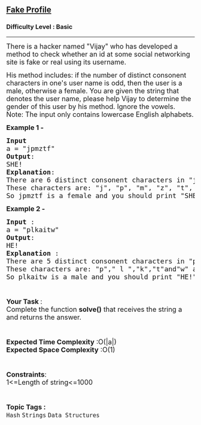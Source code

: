 <h2><a href="https://www.geeksforgeeks.org/problems/fake-profile3906/1?page=1&category=Arrays,Strings&difficulty=Basic&status=unsolved&sortBy=accuracy">Fake Profile</a></h2><h3>Difficulty Level : Basic</h3><hr><div class="problems_problem_content__Xm_eO"><p><span style="font-size:18px">There is a hacker named "Vijay" who&nbsp;has developed a method to check whether an id at some social networking site is fake or real using its username.</span></p>

<p><span style="font-size:18px">His method includes: if the number of distinct consonent characters in one's user name is odd, then the user&nbsp;is a male, otherwise&nbsp;a female. You are given the string that denotes the user name, please help Vijay to determine the gender of this user by his method. Ignore the vowels.<br>
Note: The input only contains lowercase English alphabets.</span></p>

<p><strong><span style="font-size:18px">Example 1 -</span></strong></p>

<pre><span style="font-size:18px"><strong>Input</strong>
a = "jpmztf"
<strong>Output</strong>:
SHE!
<strong>Explanation</strong>:
There are 6 distinct consonent characters in "jpmztf".
These characters are: "j", "p", "m", "z", "t", "f".
So jpmztf is a female and you should print "SHE!".</span></pre>

<p><strong><span style="font-size:18px">Example 2 - </span></strong></p>

<pre><span style="font-size:18px"><strong>Input </strong>:
a = "plkaitw"
<strong>Output</strong>:
HE!
<strong>Explanation </strong>: 
There are 5 distinct consonent characters in "plkaitw".
These characters are: "p"," l ","k","t"and"w" as others are vowels.
So plkaitw is a male and you should print "HE!".</span></pre>

<p>&nbsp;</p>

<p><span style="font-size:18px"><strong>Your Task </strong>:<br>
Complete the function <strong>solve()</strong> that receives the string a and returns the answer.</span></p>

<p>&nbsp;</p>

<p><span style="font-size:18px"><strong>Expected Time Complexity</strong> :O(|a|)<br>
<strong>Expected Space Complexity</strong> :O(1)</span></p>

<p>&nbsp;</p>

<p><span style="font-size:18px"><strong>Constraints</strong>:<br>
1&lt;=Length of string&lt;=1000</span></p>
</div><br><p><span style=font-size:18px><strong>Topic Tags : </strong><br><code>Hash</code>&nbsp;<code>Strings</code>&nbsp;<code>Data Structures</code>&nbsp;